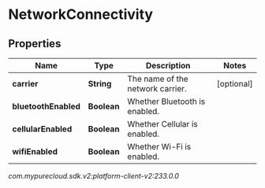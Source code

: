 # NetworkConnectivity


## Properties

| Name | Type | Description | Notes |
| ------------ | ------------- | ------------- | ------------- |
| **carrier** | **String** | The name of the network carrier. |  [optional] |
| **bluetoothEnabled** | **Boolean** | Whether Bluetooth is enabled. |  |
| **cellularEnabled** | **Boolean** | Whether Cellular is enabled. |  |
| **wifiEnabled** | **Boolean** | Whether Wi-Fi is enabled. |  |




_com.mypurecloud.sdk.v2:platform-client-v2:233.0.0_
